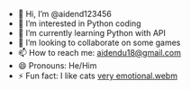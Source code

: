 - 👋 Hi, I’m @aidend123456
- 👀 I’m interested in Python coding
- 🌱 I’m currently learning Python with API
- 💞️ I’m looking to collaborate on some games
- 📫 How to reach me: aidendu18@gmail.com
- 😄 Pronouns: He/Him
- ⚡ Fun fact: I like cats
[very emotional.webm](https://github.com/user-attachments/assets/8d7da6e1-050a-47b9-91cf-e1c91698b5aa)


<!---
aidend123456/aidend123456 is a ✨ special ✨ repository because its `README.md` (this file) appears on your GitHub profile.
You can click the Preview link to take a look at your changes.
--->

